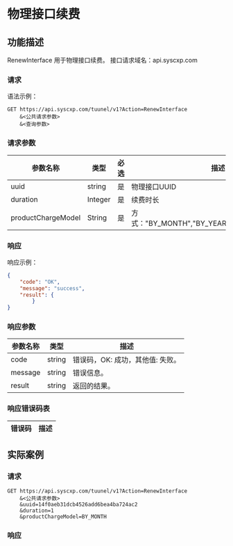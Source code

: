 # 物理接口续费

## 功能描述

RenewInterface 用于物理接口续费。
接口请求域名：api.syscxp.com

### 请求

语法示例：
```http request
GET https://api.syscxp.com/tuunel/v1?Action=RenewInterface
    &<公共请求参数>
    &<查询参数>
```

### 请求参数

|参数名称|类型|必选|描述|
|---|---|---|---|
|uuid|string|是|物理接口UUID|
|duration|Integer|是|续费时长|
|productChargeModel|String|是|方式："BY_MONTH","BY_YEAR","BY_WEEK","BY_DAY"|

### 响应

响应示例：
```json
{
    "code": "OK",
    "message": "success",
    "result": {
        }
}
```
### 响应参数

|参数名称|类型|描述|
|---|---|---|
|code|string|错误码，OK: 成功，其他值: 失败。|
|message|string|错误信息。|
|result|string|返回的结果。|

### 响应错误码表

|错误码|描述|
|---|---|

## 实际案例

### 请求
```http request
GET https://api.syscxp.com/tuunel/v1?Action=RenewInterface
    &<公共请求参数>
    &uuid=14f0aeb31dcb4526add6bea4ba724ac2
    &duration=1
    &productChargeModel=BY_MONTH
```

### 响应
```json
```

